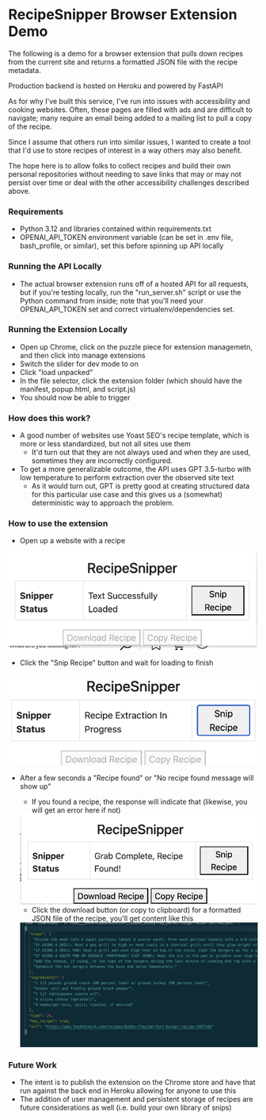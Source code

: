 # RecipeSnipper Browser Extension Demo
The following is a demo for a browser extension that pulls down recipes from the current site and returns a formatted JSON file with the recipe metadata. 

Production backend is hosted on Heroku and powered by FastAPI

As for why I've built this service, I've run into issues with accessibility and cooking websites. Often, these pages are filled with ads and are difficult to navigate; many require an email being added to a mailing list to pull a copy of the recipe. 

Since I assume that others run into similar issues, I wanted to create a tool that I'd use to store recipes of interest in a way others may also benefit.

The hope here is to allow folks to collect recipes and build their own personal repositories without needing to save links that may or may not persist over time or deal with the other accessibility challenges described above.

### Requirements
- Python 3.12 and libraries contained within requirements.txt
- OPENAI_API_TOKEN environment variable (can be set in .env file, bash_profile, or similar), set this before spinning up API locally

### Running the API Locally
- The actual browser extension runs off of a hosted API for all requests, but if you're testing locally, run the "run_server.sh" script or use the Python command from inside; note that you'll need your OPENAI_API_TOKEN set and correct virtualenv/dependencies set.

### Running the Extension Locally
- Open up Chrome, click on the puzzle piece for extension managemetn, and then click into manage extensions
- Switch the slider for dev mode to on
- Click "load unpacked"
- In the file selector, click the extension folder (which should have the manifest, popup.html, and script.js)
- You should now be able to trigger

### How does this work?
- A good number of websites use Yoast SEO's recipe template, which is more or less standardized, but not all sites use them
    - It'd turn out that they are not always used and when they are used, sometimes they are incorrectly configured.
- To get a more generalizable outcome, the API uses GPT 3.5-turbo with low temperature to perform extraction over the observed site text
    - As it would turn out, GPT is pretty good at creating structured data for this particular use case and this gives us a (somewhat) deterministic way to approach the problem.

### How to use the extension
- Open up a website with a recipe
<img src="screenshots/first_frame.png"> 

- Click the "Snip Recipe" button and wait for loading to finish
<img src="screenshots/loading.png">

- After a few seconds a "Recipe found" or "No recipe found message will show up"
    - If you found a recipe, the response will indicate that (likewise, you will get an error here if not)
    <img src="screenshots/success.png">

    - Click the download button (or copy to clipboard) for a formatted JSON file of the recipe, you'll get content like this
    <img src="screenshots/output.png">

### Future Work
- The intent is to publish the extension on the Chrome store and have that run against the back end in Heroku allowing for anyone to use this
- The addition of user management and persistent storage of recipes are future considerations as well (i.e. build your own library of snips)